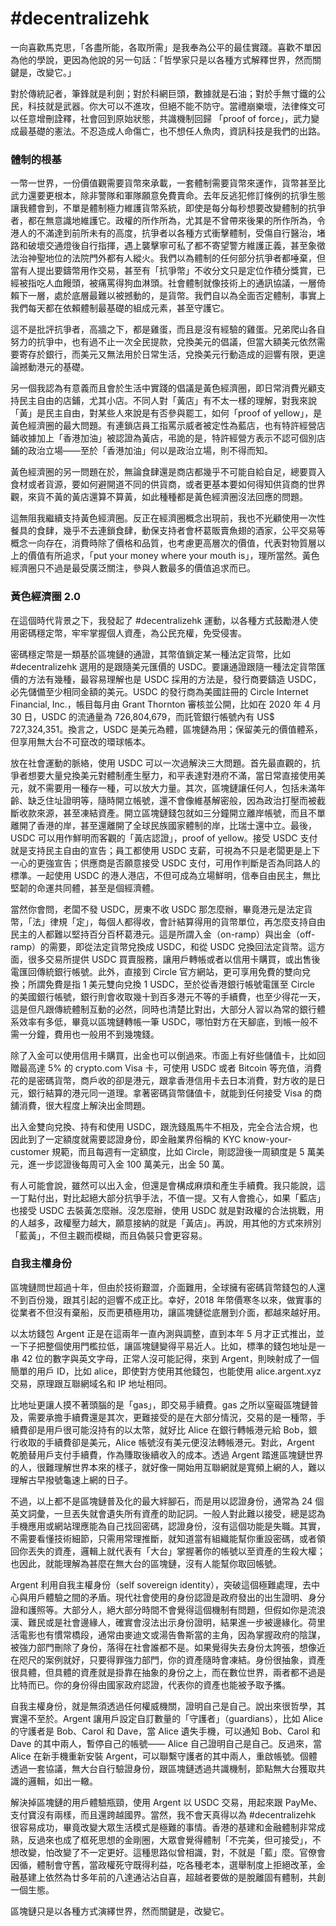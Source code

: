 # \#decentralizehk

一向喜歡馬克思，「各盡所能，各取所需」是我奉為公平的最佳實踐。喜歡不單因為他的學說，更因為他說的另一句話：「哲學家只是以各種方式解釋世界，然而關鍵是，改變它。」

對於傳統記者，筆鋒就是利劍；對於科網巨頭，數據就是石油；對於手無寸鐵的公民，科技就是武器。你大可以不進攻，但絕不能不防守。當禮崩樂壞，法律條文可以任意增刪詮釋，社會回到原始狀態，共識機制回歸 「proof of force」，武力變成最基礎的憲法。不忍造成人命傷亡，也不想任人魚肉，資訊科技是我們的出路。

### 體制的根基

一幣一世界，一份價值觀需要貨幣來承載，一套體制需要貨幣來運作，貨幣甚至比武力還要更根本，除非警隊和軍隊願意免費賣命。去年反逃犯修訂條例的抗爭生態讓我體會到，不單是體制極力維護貨幣系統，即使是每分每秒想要改變體制的抗爭者，都在無意識地維護它。政權的所作所為，尤其是不曾帶來後果的所作所為，令港人的不滿達到前所未有的高度，抗爭者以各種方式衝擊體制，受傷自行醫治，堵路和破壞交通燈後自行指揮，遇上襲擊寧可私了都不寄望警方維護正義，甚至象徵法治神聖地位的法院門外都有人縱火。我們以為體制的任何部分抗爭者都唾棄，但當有人提出要鑄幣用作交易，甚至有「抗爭幣」不收分文只是定位作積分獎賞，已經被指吃人血饅頭，被痛罵得狗血淋頭。社會體制就像技術上的通訊協議，一層倚賴下一層，處於底層最難以被撼動的，是貨幣。我們自以為全面否定體制，事實上我們每天都在依賴體制最基礎的組成元素，甚至守護它。

這不是批評抗爭者，高牆之下，都是雞蛋，而且是沒有經驗的雞蛋。兄弟爬山各自努力的抗爭中，也有過不止一次全民提款，兌換美元的倡議，但當大額美元依然需要寄存於銀行，而美元又無法用於日常生活，兌換美元行動造成的迴響有限，更遑論撼動港元的基礎。

另一個我認為有意義而且會於生活中實踐的倡議是黃色經濟圈，即日常消費光顧支持民主自由的店鋪，尤其小店。不同人對「黃店」有不太一樣的理解，對我來說「黃」是民主自由，對某些人來說是有否參與罷工，如何「proof of yellow」，是黃色經濟圈的最大問題。有連鎖店員工指罵示威者被定性為藍店，也有特許經營店鋪收據加上「香港加油」被認證為黃店，弔詭的是，特許經營方表示不認可個別店鋪的政治立場——至於「香港加油」何以是政治立場，則不得而知。

黃色經濟圈的另一問題在於，無論食肆還是商店都幾乎不可能自給自足，總要買入食材或者貨源，要如何避開道不同的供貨商，或者更基本要如何得知供貨商的世界觀，來貨不黃的黃店還算不算黃，如此種種都是黃色經濟圈沒法回應的問題。

這無阻我繼續支持黃色經濟圈。反正在經濟圈概念出現前，我也不光顧使用一次性餐具的食肆，幾乎不去連鎖食肆，動保支持者會杯葛販賣魚翅的酒家，公平交易等概念一向存在，消費時除了價格和品質，也考慮更高層次的價值，代表對物質層以上的價值有所追求，「put your money where your mouth is」，理所當然。黃色經濟圈只不過是最受廣泛關注，參與人數最多的價值追求而已。

### **黃色經濟圈 2.0**

在這個時代背景之下，我發起了 \#decentralizehk 運動，以各種方式鼓勵港人使用密碼穩定幣，牢牢掌握個人資產，為公民充權，免受侵害。

密碼穩定幣是一類基於區塊鏈的通證，其幣值鎖定某一種法定貨幣，比如 \#decentralizehk 選用的是跟隨美元匯價的 USDC。要讓通證跟隨一種法定貨幣匯價的方法有幾種，最容易理解也是 USDC 採用的方法是，發行商要鑄造 USDC，必先儲備至少相同金額的美元。USDC 的發行商為美國註冊的 Circle Internet Financial, Inc.，帳目每月由 Grant Thornton 審核並公開，比如在 2020 年 4 月 30 日，USDC 的流通量為 726,804,679，而託管銀行帳號內有 US$ 727,324,351。換言之，USDC 是美元為體，區塊鏈為用；保留美元的價值體系，但享用無大台不可竄改的環球帳本。

放在社會運動的脈絡，使用 USDC 可以一次過解決三大問題。首先最直觀的，抗爭者想要大量兌換美元對體制產生壓力，和平表達對港府不滿，當日常直接使用美元，就不需要用一種存一種，可以放大力量。其次，區塊鏈讓任何人，包括未滿年齡、缺乏住址證明等，隨時開立帳號，還不會像維基解密般，因為政治打壓而被截斷收款來源，甚至凍結資產。開立區塊鏈錢包就如三分鐘開立離岸帳號，而且不單離開了香港的岸，甚至還離開了全球民族國家體制的岸，比瑞士還中立。最後，USDC 可以用作鮮明而客觀的「黃店認證」，proof of yellow。接受 USDC 支付就是支持民主自由的宣告；員工都使用 USDC 支薪，可視為不只是老闆更是上下一心的更強宣告；供應商是否願意接受 USDC 支付，可用作判斷是否為同路人的標準。一起使用 USDC 的港人港店，不但可成為立場鮮明，信奉自由民主，無比堅韌的命運共同體，甚至是個經濟體。

當然你會問，老闆不發 USDC，房東不收 USDC 那怎麼辦，畢竟港元是法定貨幣，「法」律規「定」，每個人都得收，會計結算得用的貨幣單位，再怎麼支持自由民主的人都難以堅持百分百杯葛港元。這是所謂入金（on-ramp）與出金（off-ramp）的需要，即從法定貨幣兌換成 USDC，和從 USDC 兌換回法定貨幣。這方面，很多交易所提供 USDC 買賣服務，讓用戶轉帳或者以信用卡購買，或出售後電匯回傳統銀行帳號。此外，直接到 Circle 官方網站，更可享用免費的雙向兌換；所謂免費是指 1 美元雙向兌換 1 USDC，至於從香港銀行帳號電匯至 Circle 的美國銀行帳號，銀行則會收取幾十到百多港元不等的手續費，也至少得花一天，這是但凡跟傳統體制互動的必然，同時也清楚比對出，大部分人習以為常的銀行體系效率有多低，畢竟以區塊鏈轉帳一筆 USDC，哪怕對方在天腳底，到帳一般不需一分鐘，費用也一般用不到幾塊錢。

除了入金可以使用信用卡購買，出金也可以倒過來。市面上有好些儲值卡，比如回贈最高達 5% 的 crypto.com Visa 卡，可使用 USDC 或者 Bitcoin 等充值，消費花的是密碼貨幣，商戶收的卻是港元，跟拿香港信用卡去日本消費，對方收的是日元，銀行結算的港元同一道理。拿著密碼貨幣儲值卡，就能到任何接受 Visa 的商舖消費，很大程度上解決出金問題。

出入金雙向兌換、持有和使用 USDC，跟洗錢風馬牛不相及，完全合法合規，也因此到了一定額度就需要認證身份，即金融業界俗稱的 KYC know-your-customer 規範，而且每週有一定額度，比如 Circle，剛認證後一周額度是 5 萬美元，進一步認證後每周可入金 100 萬美元，出金 50 萬。

有人可能會說，雖然可以出入金，但還是會構成麻煩和產生手續費。我只能說，這一丁點付出，對比起絕大部分抗爭手法，不值一提。又有人會擔心，如果「藍店」也接受 USDC 去裝黃怎麼辦。沒怎麼辦，使用 USDC 就是對政權的合法挑戰，用的人越多，政權壓力越大，願意接納的就是「黃店」。再說，用其他的方式來辨別「藍黃」，不但主觀而模糊，而且偽裝只會更容易。

### 自我主權身份

區塊鏈問世超過十年，但由於技術艱澀，介面難用，全球擁有密碼貨幣錢包的人還不到百份幾，跟其引起的迴響不成正比。幸好，2018 年幣價寒冬以來，做實事的從業者不但沒有棄船，反而更積極用功，讓區塊鏈從底層到介面，都越來越好用。

以太坊錢包 Argent 正是在這兩年一直內測與調整，直到本年 5 月才正式推出，並一下子把整個使用門檻拉低，讓區塊鏈變得平易近人。比如，標準的錢包地址是一串 42 位的數字與英文字母，正常人沒可能記得，來到 Argent，則映射成了一個簡單的用戶 ID，比如 alice，即使對方使用其他錢包，也能使用 alice.argent.xyz 交易，原理跟互聯網域名和 IP 地址相同。

比地址更讓人摸不著頭腦的是「gas」，即交易手續費。gas 之所以窒礙區塊鏈普及，需要承擔手續費還是其次，更難接受的是在大部分情況，交易的是一種幣，手續費卻是用戶很可能沒持有的以太幣，就好比 Alice 在銀行轉帳港元給 Bob，銀行收取的手續費卻是美元，Alice 帳號沒有美元便沒法轉帳港元。對此，Argent 乾脆替用戶支付手續費，作為賺取後續收入的成本。透過 Argent 踏進區塊鏈世界的人，很難理解世界本來的樣子，就好像一開始用互聯網就是寬頻上網的人，難以理解古早撥號龜速上網的日子。

不過，以上都不是區塊鏈普及化的最大絆腳石，而是用以認證身份，通常為 24 個英文詞彙，一旦丟失就會遺失所有資產的助記詞。一般人對此難以接受，總是認為手機應用或網站理應能為自己找回密碼，認證身份，沒有這個功能是失職。其實，不需要看懂技術細節，只需用常理推斷，就知道當有組織能幫你重設密碼，或者領回你丟失的資產，邏輯上就代表有「大台」掌握著你的帳號以至資產的生殺大權；也因此，就能理解為甚麼在無大台的區塊鏈，沒有人能幫你取回帳號。

Argent 利用自我主權身份（self sovereign identity），突破這個極難處理，去中心與用戶體驗之間的矛盾。現代社會使用的身份認證是政府發出的出生證明、身分證和護照等。大部分人，絕大部分時間不會覺得這個機制有問題，但假如你是流浪漢、難民或是社會邊緣人，確實會沒法出示身份證明，結果進一步被邊緣化。荷里活電影也有慣常橋段，通常由麥迪文或湯告魯斯當的主角，因為掌握政府的陰謀，被強力部門刪除了身份，落得在社會誰都不是。如果覺得失去身份太誇張，想像近在咫尺的案例就好，只要得罪強力部門，你的資產隨時會凍結。身份很抽象，資產很具體，但具體的資產就是掛靠在抽象的身份之上，而在數位世界，兩者都不過是比特而已。你的身份得由國家政府認證，代表你的資產也能被予取予攜。

自我主權身份，就是無須透過任何權威機關，證明自己是自己。說出來很哲學，其實還不至於。Argent 讓用戶設定自訂數量的「守護者」（guardians），比如 Alice 的守護者是 Bob、Carol 和 Dave，當 Alice 遺失手機，可以通知 Bob、Carol 和 Dave 的其中兩人，暫停自己的帳號—— Alice 自己證明自己是自己。反過來，當 Alice 在新手機重新安裝 Argent，可以聯繫守護者的其中兩人，重啟帳號。個體透過一套協議，無大台自行驗證身份，跟區塊鏈透過共識機制，節點無大台獲取共識的邏輯，如出一轍。

解決掉區塊鏈的用戶體驗瓶頸，使用 Argent 以 USDC 交易，用起來跟 PayMe、支付寶沒有兩樣，而且還跨越國界。當然，我不會天真得以為 \#decentralizehk 很容易成功，畢竟改變大眾生活模式是極難的事情。香港的基建和金融體制非常成熟，反過來也成了框死思想的金剛圈，大眾會覺得體制「不完美，但可接受」，不想改變，怕改變了不一定更好。這種思路似曾相識，對，不就是「藍」麼。官僚會因循，體制會守舊，當政權死守既得利益，吃各種老本，選舉制度上拒絕改革，金融基建上依然為廿多年前的八達通沾沾自喜，超越者要做的是脫離固有體制，共創一個生態。

區塊鏈只是以各種方式演繹世界，然而關鍵是，改變它。



